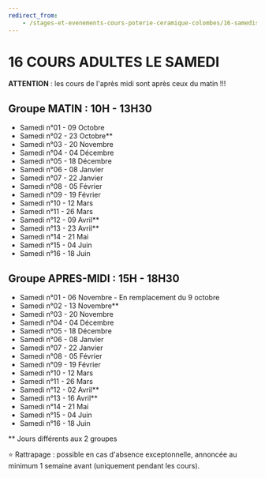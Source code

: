 ```yaml
---
redirect_from:
    - /stages-et-evenements-cours-poterie-ceramique-colombes/16-samedis/
---
```

# 16 COURS ADULTES LE SAMEDI  

**ATTENTION** : les cours de l'après midi sont après ceux du matin !!!  

## Groupe MATIN : 10H - 13H30  

- Samedi n°01 - 09 Octobre  
- Samedi n°02 - 23 Octobre**  
- Samedi n°03 - 20 Novembre  
- Samedi n°04 - 04 Décembre  
- Samedi n°05 - 18 Décembre  
- Samedi n°06 - 08 Janvier  
- Samedi n°07 - 22 Janvier  
- Samedi n°08 - 05 Février  
- Samedi n°09 - 19 Février  
- Samedi n°10 - 12 Mars  
- Samedi n°11 - 26 Mars  
- Samedi n°12 - 09 Avril**  
- Samedi n°13 - 23 Avril**  
- Samedi n°14 - 21 Mai  
- Samedi n°15 - 04 Juin  
- Samedi n°16 - 18 Juin  


## Groupe APRES-MIDI : 15H - 18H30  
- Samedi n°01 - 06 Novembre - En remplacement du 9 octobre
- Samedi n°02 - 13 Novembre**  
- Samedi n°03 - 20 Novembre  
- Samedi n°04 - 04 Décembre  
- Samedi n°05 - 18 Décembre  
- Samedi n°06 - 08 Janvier  
- Samedi n°07 - 22 Janvier  
- Samedi n°08 - 05 Février  
- Samedi n°09 - 19 Février  
- Samedi n°10 - 12 Mars  
- Samedi n°11 - 26 Mars  
- Samedi n°12 - 02 Avril**  
- Samedi n°13 - 16 Avril**  
- Samedi n°14 - 21 Mai  
- Samedi n°15 - 04 Juin  
- Samedi n°16 - 18 Juin  

** Jours différents aux 2 groupes  
  
⭐ Rattrapage : possible en cas d'absence exceptonnelle, annoncée au minimum 1 semaine avant (uniquement pendant les cours).  

 
